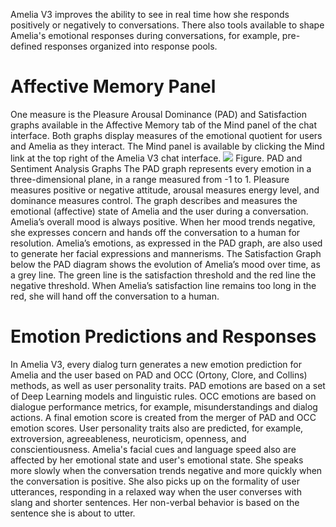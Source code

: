 Amelia V3 improves the ability to see in real time how she responds positively or negatively to conversations. There also tools available to shape Amelia's emotional responses during conversations, for example, pre-defined responses organized into response pools.
# Affective Memory Panel
One measure is the Pleasure Arousal Dominance (PAD) and Satisfaction graphs available in the Affective Memory tab of the Mind panel of the chat interface. Both graphs display measures of the emotional quotient for users and Amelia as they interact. The Mind panel is available by clicking the Mind link at the top right of the Amelia V3 chat interface.
![](attachments/11939880/11939881.jpg)
Figure. PAD and Sentiment Analysis Graphs
The PAD graph represents every emotion in a three-dimensional plane, in a range measured from -1 to 1. Pleasure measures positive or negative attitude, arousal measures energy level, and dominance measures control. The graph describes and measures the emotional (affective) state of Amelia and the user during a conversation.
Amelia’s overall mood is always positive. When her mood trends negative, she expresses concern and hands off the conversation to a human for resolution. Amelia’s emotions, as expressed in the PAD graph, are also used to generate her facial expressions and mannerisms.
The Satisfaction Graph below the PAD diagram shows the evolution of Amelia’s mood over time, as a grey line. The green line is the satisfaction threshold and the red line the negative threshold. When Amelia’s satisfaction line remains too long in the red, she will hand off the conversation to a human.
# Emotion Predictions and Responses
In Amelia V3, every dialog turn generates a new emotion prediction for Amelia and the user based on PAD and OCC (Ortony, Clore, and Collins) methods, as well as user personality traits. PAD emotions are based on a set of Deep Learning models and linguistic rules. OCC emotions are based on dialogue performance metrics, for example, misunderstandings and dialog actions. A final emotion score is created from the merger of PAD and OCC emotion scores. User personality traits also are predicted, for example, extroversion, agreeableness, neuroticism, openness, and conscientiousness.
Amelia's facial cues and language speed also are affected by her emotional state and user's emotional state. She speaks more slowly when the conversation trends negative and more quickly when the conversation is positive. She also picks up on the formality of user utterances, responding in a relaxed way when the user converses with slang and shorter sentences. Her non-verbal behavior is based on the sentence she is about to utter.  
